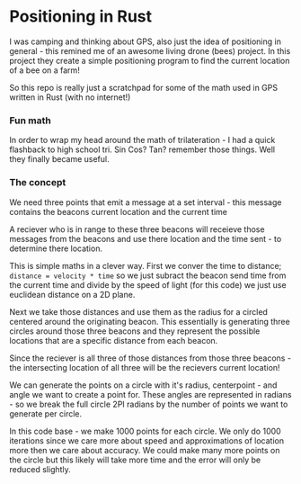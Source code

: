 # Positioning in Rust

I was camping and thinking about GPS, also just the idea of positioning in general - this remined me of an awesome living drone (bees) project. In this project they create a simple positioning program to find the current location of a bee on a farm!


So this repo is really just a scratchpad for some of the math used in GPS written in Rust (with no internet!)


### Fun math

In order to wrap my head around the math of trilateration - I had a quick flashback to high school tri. Sin Cos? Tan? remember those things. Well they finally became useful.


### The concept

We need three points that emit a message at a set interval - this message contains the beacons current location and the current time

A reciever who is in range to these three beacons will receieve those messages from the beacons and use there location and the time sent - to determine there location.

This is simple maths in a clever way. First we conver the time to distance; `distance = velocity * time` so we just subract the beacon send time from the current time and divide by the speed of light (for this code) we just use euclidean distance on a 2D plane. 

Next we take those distances and use them as the radius for a circled centered around the originating beacon. This essentially is generating three circles around those three beacons and they represent the possible locations that are a specific distance from each beacon. 

Since the reciever is all three of those distances from those three beacons - the intersecting location of all three will be the recievers current location!

We can generate the points on a circle with it's radius, centerpoint - and angle we want to create a point for. These angles are represented in radians - so we break the full circle 2PI radians by the number of points we want to generate per circle. 

In this code base - we make 1000 points for each circle. We only do 1000 iterations since we care more about speed and approximations of location more then we care about accuracy. We could make many more points on the circle but this likely will take more time and the error will only be reduced slightly. 


